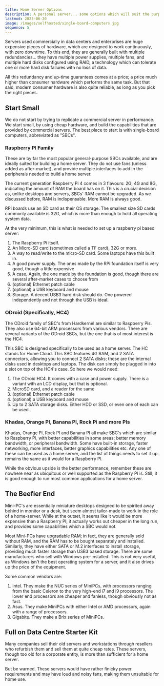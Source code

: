 ```yaml
---
title: Home Server Options
description: A personal server... some options which will suit the purpose
lastmod: 2023-06-20
image: /images/selfhosted/single-board-computers.jpg
sequence: 5
---
```


Servers used commercially in data centers and enterprises are huge expensive pieces of hardware, which are designed to work continuously, with zero downtime. To this end, they are generally built with multiple redundancies... they have multiple power supplies, multiple fans, and multiple hard disks configured using RAID, a technology which can tolerate one or more hard disk failures with no loss of data.

All this redundancy and up-time guarantees comes at a price; a price much higher than consumer hardware which performs the same task. But that said, modern consumer hardware is also quite reliable, as long as you pick the right pieces.

## Start Small

We do not start by trying to replicate a commercial server in performance. We start small, by using cheap hardware, and build the capabilities that are provided by commercial servers. The best place to start is with single-board computers, abbreviated as "SBCs".

### Raspberry PI Family

These are by far the most popular general-purpose SBCs available, and are ideally suited for building a home server. They do not use fans (unless added as after-market), and provide multiple interfaces to add in the peripherals needed to build a home server.

The current generation Raspberry Pi 4 comes in 3 flavours: 2G, 4G and 8G, indicating the amount of RAM the board has on it. This is a crucial decision as, unlike desktops and servers, SBCs' RAM cannot be upgraded. As we discussed before, RAM is indispensable. More RAM is always good.

RPi boards use an SD card as their OS storage. The smallest size SD cards commonly available is 32G, which is more than enough to hold all operating system data.

At the very minimum, this is what is needed to set up a raspberry pi based server:
1. The Raspberry Pi itself.
2. An Micro-SD card (sometimes called a TF card), 32G or more.
3. A way to read/write to the micro-SD card. Some laptops have this built in. 
4. A good power supply. The ones made by the RPi foundation itself is very good, though a little expensive
5. A case. Again, the one made by the foundation is good, though there are several after-market cases to choose from
6. (optional) Ethernet patch cable
7. (optional) a USB keyboard and mouse
8. Storage. A decent USB3 hard disk should do. One powered independently and not through the USB is ideal.

### ODroid (Specifically, HC4)

The ODroid family of SBC's from Hardkernel are similar to Raspberry Pis. They also use 64-bit ARM processors from various vendors. There are several variants of the ODroid SBCs, but the one that is of most interest is the HC4.

This SBC is designed specifically to be used as a home server. The HC stands for Home Cloud. This SBC features 4G RAM, and 2 SATA connectors, allowing you to connect 2 SATA disks; these are the internal disks used in desktops and laptops. The disk can simply be plugged in into a slot on top of the HC4's case. So here we would need:
1. The ODroid HC4. It comes with a case and power supply. There is a variant with an LCD display, but that is optional.
2. MicroSD card, and a reader for the same
3. (optional) Ethernet patch cable
4. (optional) a USB keyboard and mouse
5. Up to 2 SATA storage disks. Either HDD or SSD, or even one of each can be used.

### Khadas, Orange PI, Banana PI, Rock Pi and more PIs

Khadas, Orange PI, Rock PI and Banana PI all make SBC's which are similar to Raspberry PI, with better capabilities in some areas; better memory  bandwidth, or peripheral bandwidth. Some have built-in storage, faster networking, more interfaces, better graphics capabilities etc. Any one of these can be used as a home server, and the list of things needs to set it up remains the same as it would for a Raspberry PI.

While the obvious upside is the better performance, remember these are nowhere near as ubiquitous or well supported as the Raspberry PI is. Still, it is good enough to run most common applications for a home server.

## The Beefier End

Mini-PC's are essentially miniature desktops designed to be spirited away behind in monitor or a desk, but seem almost tailor-made to work in the role of a home-server. While at the outset, it seems like it would be more expensive than a Raspberry PI, it actually works out cheaper in the long run, and provides some capabilities which a SBC would not.

Most Mini-PCs have upgradable RAM; in fact, they are generally sold without RAM, and the RAM has to be bought separately and installed. Similarly, they have either SATA or M.2 interfaces to install storage, providing much faster storage than USB3 based storage. There are some manufacturers who sell with Windows pre-installed. This is not very useful, as Windows isn't the best operating system for a server, and it also drives up the price of the equipment. 

Some common vendors are:
1. Intel. They make the  NUC series of MiniPCs, with processors ranging from the basic Celeron to the very high-end i7 and i9 processors. The lower end processors are cheaper and fanless, though obviously not as fast.
2. Asus. They make MiniPCs with either Intel or AMD processors, again with a range of processors.
3. Gigabite. They make a Brix series of MiniPCs.

## Full on Data Centre Starter Kit

Many companies sell their old servers and workstations through resellers who refurbish them and sell them at quite cheap rates. These servers, though too old for a corporate entity, is more than sufficient for a home server.

But be warned. These servers would have rather finicky power requirements and may have loud and noisy fans, making them unsuitable for home use.
